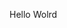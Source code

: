 Hello Wolrd






























































































































































































































































































































































































































































































































































































































































































































































































































































































































































